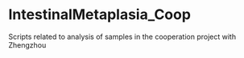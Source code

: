 # IntestinalMetaplasia_Coop
Scripts related to analysis of samples in the cooperation project with Zhengzhou
